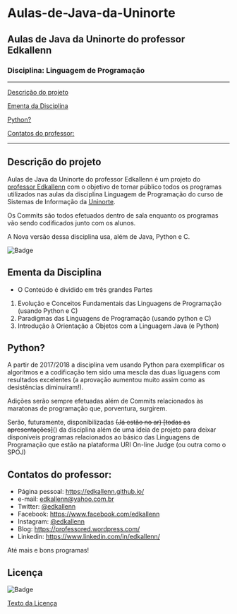 # Aulas-de-Java-da-Uninorte
## Aulas de Java da Uninorte do professor Edkallenn
### Disciplina: Linguagem de Programação
---

[Descrição do projeto](#Descricao-do-projeto)

[Ementa da Disciplina](#Ementa-da-Disciplina)

[Python?](#Python)

[Contatos do professor:](#Contatos-do-professor)

---

## Descrição do projeto
Aulas de Java da Uninorte do professor Edkallenn é um projeto do [professor Edkallenn](https://edkallenn.github.io/) com o objetivo de tornar público todos os programas utilizados nas aulas da disciplina Linguagem de Programação do curso de Sistemas de Informação da [Uninorte](https://www.uninorteac.edu.br/).

Os Commits são todos efetuados dentro de sala enquanto os programas vão sendo codificados junto com os alunos.

A Nova versão dessa disciplina usa, além de Java, Python e C.

![Badge](https://img.shields.io/badge/Prof-Ed-%237159c1?style=for-the-badge&logo=ghost)

## Ementa da Disciplina

- O Conteúdo é dividido em três grandes Partes
1.	Evolução e Conceitos Fundamentais das Linguagens de Programação (usando Python e C)
2.	Paradigmas das Linguagens de Programação (usando python e C)
3.	Introdução à Orientação a Objetos com a Linguagem Java (e Python)

## Python?

A partir de 2017/2018 a disciplina vem usando Python para exemplificar os algoritmos e a codificação tem sido uma mescla das duas liguagens com resultados excelentes (a aprovação aumentou muito assim como as desistências diminuíram!).

Adições serão sempre efetuadas além de Commits relacionados às maratonas de programação que, porventura, surgirem.

Serão, futuramente, disponibilizadas ~~(Já estão no ar) [todas as apresentações]~~() da disciplina além de uma ideia de projeto para deixar disponíveis programas relacionados ao básico das Linguagens de Programação que estão na plataforma URI On-line Judge (ou outra como o SPOJ)

## Contatos do professor: 

- Página pessoal: <https://edkallenn.github.io/>
- e-mail: [edkallenn@yahoo.com.br](mailto:edkallenn@yahoo.com.br)
- Twitter: [@edkallenn](https://twitter.com/edkallenn)
- Facebook: <https://www.facebook.com/edkallenn>
- Instagram: [@edkallenn](https://www.instagram.com/edkallenn/)
- Blog: <https://professored.wordpress.com/>
- Linkedin: <https://www.linkedin.com/in/edkallenn/>

Até mais e bons programas!

## Licença
![Badge](https://img.shields.io/badge/Licença-MIT-%237159c1?style=for-the-badge&logo=ghost)

[Texto da Licença](https://github.com/ed1rac/Aulas-de-Java-da-Uninorte/blob/master/LICENSE)

